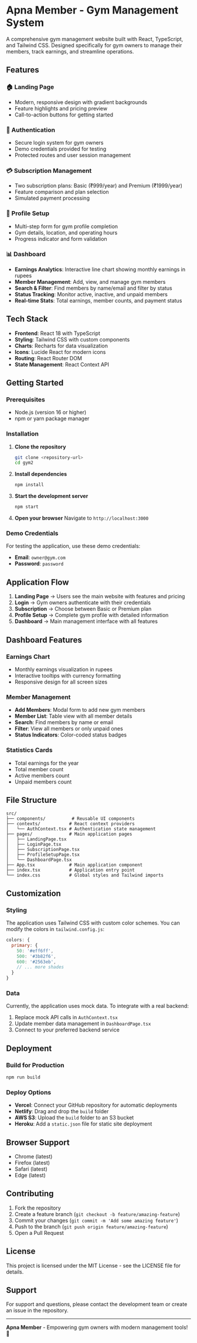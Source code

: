 # Apna Member - Gym Management System

A comprehensive gym management website built with React, TypeScript, and Tailwind CSS. Designed specifically for gym owners to manage their members, track earnings, and streamline operations.

## Features

### 🏠 Landing Page
- Modern, responsive design with gradient backgrounds
- Feature highlights and pricing preview
- Call-to-action buttons for getting started

### 🔐 Authentication
- Secure login system for gym owners
- Demo credentials provided for testing
- Protected routes and user session management

### 💳 Subscription Management
- Two subscription plans: Basic (₹999/year) and Premium (₹1999/year)
- Feature comparison and plan selection
- Simulated payment processing

### 👤 Profile Setup
- Multi-step form for gym profile completion
- Gym details, location, and operating hours
- Progress indicator and form validation

### 📊 Dashboard
- **Earnings Analytics**: Interactive line chart showing monthly earnings in rupees
- **Member Management**: Add, view, and manage gym members
- **Search & Filter**: Find members by name/email and filter by status
- **Status Tracking**: Monitor active, inactive, and unpaid members
- **Real-time Stats**: Total earnings, member counts, and payment status

## Tech Stack

- **Frontend**: React 18 with TypeScript
- **Styling**: Tailwind CSS with custom components
- **Charts**: Recharts for data visualization
- **Icons**: Lucide React for modern icons
- **Routing**: React Router DOM
- **State Management**: React Context API

## Getting Started

### Prerequisites

- Node.js (version 16 or higher)
- npm or yarn package manager

### Installation

1. **Clone the repository**
   ```bash
   git clone <repository-url>
   cd gym2
   ```

2. **Install dependencies**
   ```bash
   npm install
   ```

3. **Start the development server**
   ```bash
   npm start
   ```

4. **Open your browser**
   Navigate to `http://localhost:3000`

### Demo Credentials

For testing the application, use these demo credentials:
- **Email**: `owner@gym.com`
- **Password**: `password`

## Application Flow

1. **Landing Page** → Users see the main website with features and pricing
2. **Login** → Gym owners authenticate with their credentials
3. **Subscription** → Choose between Basic or Premium plan
4. **Profile Setup** → Complete gym profile with detailed information
5. **Dashboard** → Main management interface with all features

## Dashboard Features

### Earnings Chart
- Monthly earnings visualization in rupees
- Interactive tooltips with currency formatting
- Responsive design for all screen sizes

### Member Management
- **Add Members**: Modal form to add new gym members
- **Member List**: Table view with all member details
- **Search**: Find members by name or email
- **Filter**: View all members or only unpaid ones
- **Status Indicators**: Color-coded status badges

### Statistics Cards
- Total earnings for the year
- Total member count
- Active members count
- Unpaid members count

## File Structure

```
src/
├── components/          # Reusable UI components
├── contexts/           # React context providers
│   └── AuthContext.tsx # Authentication state management
├── pages/              # Main application pages
│   ├── LandingPage.tsx
│   ├── LoginPage.tsx
│   ├── SubscriptionPage.tsx
│   ├── ProfileSetupPage.tsx
│   └── DashboardPage.tsx
├── App.tsx             # Main application component
├── index.tsx           # Application entry point
└── index.css           # Global styles and Tailwind imports
```

## Customization

### Styling
The application uses Tailwind CSS with custom color schemes. You can modify the colors in `tailwind.config.js`:

```javascript
colors: {
  primary: {
    50: '#eff6ff',
    500: '#3b82f6',
    600: '#2563eb',
    // ... more shades
  }
}
```

### Data
Currently, the application uses mock data. To integrate with a real backend:

1. Replace mock API calls in `AuthContext.tsx`
2. Update member data management in `DashboardPage.tsx`
3. Connect to your preferred backend service

## Deployment

### Build for Production
```bash
npm run build
```

### Deploy Options
- **Vercel**: Connect your GitHub repository for automatic deployments
- **Netlify**: Drag and drop the `build` folder
- **AWS S3**: Upload the `build` folder to an S3 bucket
- **Heroku**: Add a `static.json` file for static site deployment

## Browser Support

- Chrome (latest)
- Firefox (latest)
- Safari (latest)
- Edge (latest)

## Contributing

1. Fork the repository
2. Create a feature branch (`git checkout -b feature/amazing-feature`)
3. Commit your changes (`git commit -m 'Add some amazing feature'`)
4. Push to the branch (`git push origin feature/amazing-feature`)
5. Open a Pull Request

## License

This project is licensed under the MIT License - see the LICENSE file for details.

## Support

For support and questions, please contact the development team or create an issue in the repository.

---

**Apna Member** - Empowering gym owners with modern management tools! 💪



